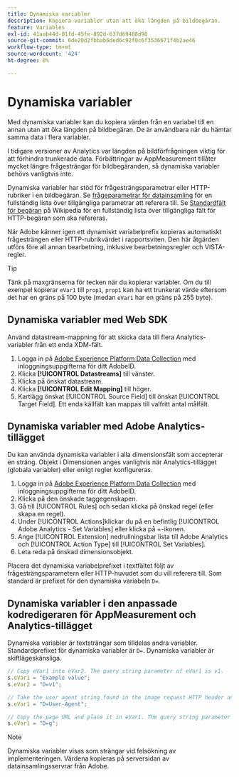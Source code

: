 ```yaml
---
title: Dynamiska variabler
description: Kopiera variabler utan att öka längden på bildbegäran.
feature: Variables
exl-id: 41aab44d-01fd-45fe-892d-637d69488d98
source-git-commit: 6de20d2fbbab6ded6c92f0c6f3536671f4b2ae46
workflow-type: tm+mt
source-wordcount: '424'
ht-degree: 0%

---
```


# Dynamiska variabler

Med dynamiska variabler kan du kopiera värden från en variabel till en annan utan att öka längden på bildbegäran. De är användbara när du hämtar samma data i flera variabler.

I tidigare versioner av Analytics var längden på bildförfrågningen viktig för att förhindra trunkerade data. Förbättringar av AppMeasurement tillåter mycket längre frågesträngar för bildbegäranden, så dynamiska variabler behövs vanligtvis inte.

Dynamiska variabler har stöd för frågesträngsparametrar eller HTTP-rubriker i en bildbegäran. Se [frågeparametrar för datainsamling](../../validate/query-parameters.md) för en fullständig lista över tillgängliga parametrar att referera till. Se [Standardfält för begäran](https://en.wikipedia.org/wiki/List_of_HTTP_header_fields#Request_fields) på Wikipedia för en fullständig lista över tillgängliga fält för HTTP-begäran som ska refereras.

När Adobe känner igen ett dynamiskt variabelprefix kopieras automatiskt frågesträngen eller HTTP-rubrikvärdet i rapportsviten. Den här åtgärden utförs före all annan bearbetning, inklusive bearbetningsregler och VISTA-regler.

>[!TIP]
>
>Tänk på maxgränserna för tecken när du kopierar variabler. Om du till exempel kopierar `eVar1` till `prop1`, `prop1` kan ha ett trunkerat värde eftersom det har en gräns på 100 byte (medan `eVar1` har en gräns på 255 byte).

## Dynamiska variabler med Web SDK

Använd datastream-mappning för att skicka data till flera Analytics-variabler från ett enda XDM-fält.

1. Logga in på [Adobe Experience Platform Data Collection](https://experience.adobe.com/data-collection) med inloggningsuppgifterna för ditt AdobeID.
1. Klicka **[!UICONTROL Datastreams]** till vänster.
1. Klicka på önskat datastream.
1. Klicka **[!UICONTROL Edit Mapping]** till höger.
1. Kartlägg önskat [!UICONTROL Source Field] till önskat [!UICONTROL Target Field]. Ett enda källfält kan mappas till valfritt antal målfält.

## Dynamiska variabler med Adobe Analytics-tillägget

Du kan använda dynamiska variabler i alla dimensionsfält som accepterar en sträng. Objekt i Dimensionen anges vanligtvis när Analytics-tillägget (globala variabler) eller enligt regler konfigureras.

1. Logga in på [Adobe Experience Platform Data Collection](https://experience.adobe.com/data-collection) med inloggningsuppgifterna för ditt AdobeID.
2. Klicka på den önskade taggegenskapen.
3. Gå till [!UICONTROL Rules] och sedan klicka på önskad regel (eller skapa en regel).
4. Under [!UICONTROL Actions]klickar du på en befintlig [!UICONTROL Adobe Analytics - Set Variables] eller klicka på +-ikonen.
5. Ange [!UICONTROL Extension] nedrullningsbar lista till Adobe Analytics och [!UICONTROL Action Type] till [!UICONTROL Set Variables].
6. Leta reda på önskad dimensionsobjekt.

Placera det dynamiska variabelprefixet i textfältet följt av frågesträngsparametern eller HTTP-huvudet som du vill referera till. Som standard är prefixet för den dynamiska variabeln `D=`.

## Dynamiska variabler i den anpassade kodredigeraren för AppMeasurement och Analytics-tillägget

Dynamiska variabler är textsträngar som tilldelas andra variabler. Standardprefixet för dynamiska variabler är `D=`. Dynamiska variabler är skiftlägeskänsliga.

```js
// Copy eVar1 into eVar2. The query string parameter of eVar1 is v1.
s.eVar1 = "Example value";
s.eVar2 = "D=v1";

// Take the user agent string found in the image request HTTP header and place it in eVar1.
s.eVar1 = "D=User-Agent";

// Copy the page URL and place it in eVar1. The query string parameter of page URL is g.
s.eVar1 = "D=g";
```

>[!NOTE]
>
>Dynamiska variabler visas som strängar vid felsökning av implementeringen. Värdena kopieras på serversidan av datainsamlingsservrar från Adobe.
